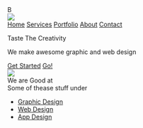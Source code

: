 <!DOCTYPE html>
<html>
<head>
	<title>Bondi</title>
	<link rel="stylesheet" type="text/css" href="styles/style.css">
	<link rel="preconnect" href="https://fonts.gstatic.com">
<link rel="preconnect" href="https://fonts.gstatic.com">
<link rel="preconnect" href="https://fonts.gstatic.com">
<link href="https://fonts.googleapis.com/css2?family=Roboto:wght@100&display=swap" rel="stylesheet">
<link rel="preconnect" href="https://fonts.gstatic.com">
<link href="https://fonts.googleapis.com/css2?family=Yellowtail&display=swap" rel="stylesheet">

</head>
<body>
	<script src="Script/main.js"></script>
	<div id="page-preloader" class="preloader"><div class="loader">B</div></div>
	<div class="start">
			<div class="navbar">
			<img src="styles/images/logo.png">
			<nav >
				<a href="">Home</a>
				<a href="">Services</a>
				<a href="">Portfolio</a>
				<a href="">About</a>
				<a href="">Contact</a>
			</nav>
			</div>
			<div class="Template">
				<p class="Taste">Taste The Creativity</p>
				<p class="graphic">We make awesome graphic and web design</p>
				<div class="content">
					<a href="" class="GetStarted">Get Started</a>
					<a href=""class="GetStarted__back">Go!</a>
				</div>
	</div>
				<div class="Servises">
					<div class="stuff"><!-- Flex -->
						<img class="LogoY" src="styles/images/LogoY.png"><br>
						<div class="TextV">
							We are Good at
						</div>
						<div class="Text StuffText">
							Some of thease stuff under
						</div>
					</div>
					<ul class="TextV Serv">
						<li ><a class="Li1" href="#">Graphic Design</a></li>
						<li ><a class="Li1" href="#">Web Design</a></li>
						<li ><a class="Li1" href="#">App Design</a></li>
					</ul>
				</div>
			</div>
</body>
</html>